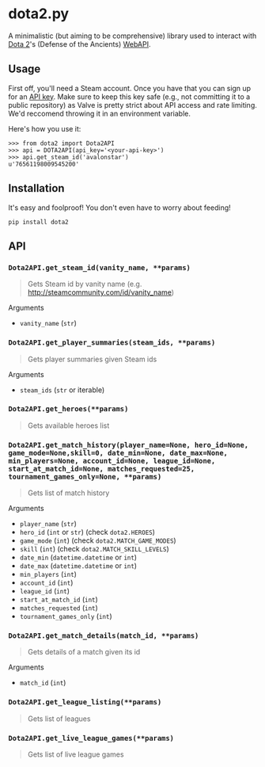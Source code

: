 dota2.py
========

A minimalistic (but aiming to be comprehensive) library used to interact with
[Dota 2](http://blog.dota2.com/)'s (Defense of the Ancients)
[WebAPI](http://dev.dota2.com/forumdisplay.php?f=411).

Usage
-----

First off, you'll need a Steam account. Once you have that you can sign up for
an [API key](http://steamcommunity.com/dev/apikey). Make sure to keep this key
safe (e.g., not committing it to a public repository) as Valve is pretty strict
about API access and rate limiting. We'd reccomend throwing it in an environment
variable.

Here's how you use it:

    >>> from dota2 import Dota2API
    >>> api = DOTA2API(api_key='<your-api-key>')
    >>> api.get_steam_id('avalonstar')
    u'76561198009545200'

Installation
------------

It's easy and foolproof! You don't even have to worry about feeding!

    pip install dota2

API
---

### `Dota2API.get_steam_id(vanity_name, **params)`

> Gets Steam id by vanity name (e.g. http://steamcommunity.com/id/vanity_name)

Arguments
* `vanity_name` (`str`)

### `Dota2API.get_player_summaries(steam_ids, **params)`

> Gets player summaries given Steam ids

Arguments
* `steam_ids` (`str` or iterable)

### `Dota2API.get_heroes(**params)`

> Gets available heroes list

### `Dota2API.get_match_history(player_name=None, hero_id=None, game_mode=None,skill=0, date_min=None, date_max=None, min_players=None, account_id=None, league_id=None, start_at_match_id=None, matches_requested=25, tournament_games_only=None, **params)`

> Gets list of match history

Arguments
* `player_name` (`str`)
* `hero_id` (`int` or `str`) (check `dota2.HEROES`)
* `game_mode` (`int`) (check `dota2.MATCH_GAME_MODES`)
* `skill` (`int`) (check `dota2.MATCH_SKILL_LEVELS`)
* `date_min` (`datetime.datetime` or `int`)
* `date_max` (`datetime.datetime` or `int`)
* `min_players` (`int`)
* `account_id` (`int`)
* `league_id` (`int`)
* `start_at_match_id` (`int`)
* `matches_requested` (`int`)
* `tournament_games_only` (`int`)

### `Dota2API.get_match_details(match_id, **params)`

> Gets details of a match given its id

Arguments
* `match_id` (`int`)

### `Dota2API.get_league_listing(**params)`

> Gets list of leagues

### `Dota2API.get_live_league_games(**params)`

> Gets list of live league games

